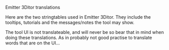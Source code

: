 Emitter 3Ditor translations

Here are the two stringtables used in Emitter 3Ditor.
They include the tooltips, tutorials and the messages/notes the tool may show.

The tool UI is not translateable, and will never be so bear that in mind when doing these translations.
As in probably not good practise to translate words that are on the UI...
